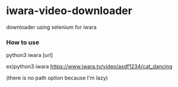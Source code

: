 # iwara-video-downloader
downloader using selenium for iwara

### How to use

python3 iwara [url]

ex)python3 iwara https://www.iwara.tv/video/asdf1234/cat_dancing

(there is no path option because I'm lazy)


